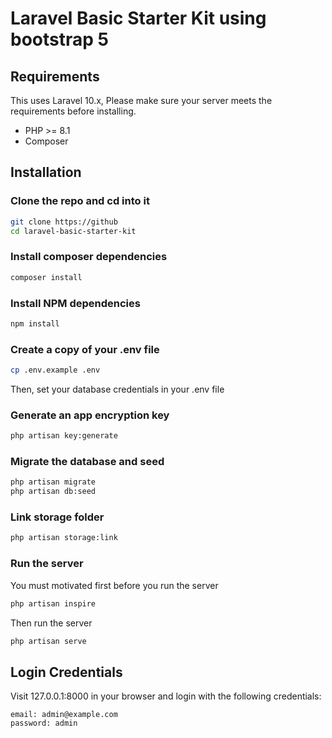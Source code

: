 # Laravel Basic Starter Kit using bootstrap 5

## Requirements

This uses Laravel 10.x, Please make sure your server meets the requirements before installing.
- PHP >= 8.1
- Composer

## Installation

### Clone the repo and cd into it

```bash
git clone https://github
cd laravel-basic-starter-kit
```

### Install composer dependencies

```bash
composer install
```

### Install NPM dependencies

```bash
npm install
```

### Create a copy of your .env file
    
```bash
cp .env.example .env
```
Then, set your database credentials in your .env file

### Generate an app encryption key

```bash
php artisan key:generate
```

### Migrate the database and seed

```bash
php artisan migrate
php artisan db:seed
```

### Link storage folder

```bash
php artisan storage:link
```

### Run the server
You must motivated first before you run the server
```bash
php artisan inspire
```
Then run the server
```bash
php artisan serve
```

## Login Credentials
Visit 127.0.0.1:8000 in your browser and login with the following credentials:
```
email: admin@example.com
password: admin
```





